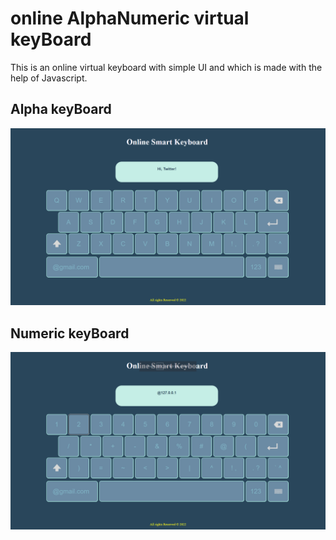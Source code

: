 # online AlphaNumeric virtual keyBoard
This is an online virtual keyboard with simple UI and which is made with the help of Javascript.

## Alpha keyBoard
<img src="screenshots/SS1.png"></img>

## Numeric keyBoard
<img src="screenshots/SS2.png"></img>
